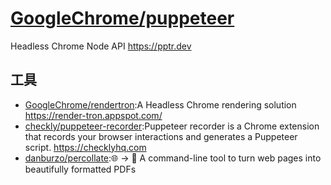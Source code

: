 # [GoogleChrome/puppeteer](https://github.com/GoogleChrome/puppeteer)

Headless Chrome Node API https://pptr.dev

## 工具

* [GoogleChrome/rendertron](https://github.com/GoogleChrome/rendertron):A Headless Chrome rendering solution https://render-tron.appspot.com/
* [checkly/puppeteer-recorder](https://github.com/checkly/puppeteer-recorder):Puppeteer recorder is a Chrome extension that records your browser interactions and generates a Puppeteer script. https://checklyhq.com
* [danburzo/percollate](https://github.com/danburzo/percollate):🌐 → 📖 A command-line tool to turn web pages into beautifully formatted PDFs
